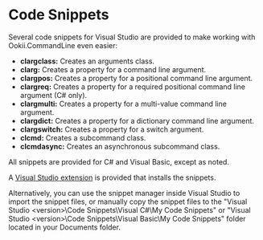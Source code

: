 # Code Snippets

Several code snippets for Visual Studio are provided to make working with Ookii.CommandLine even
easier:

- **clargclass:** Creates an arguments class.
- **clarg:** Creates a property for a command line argument.
- **clargpos:** Creates a property for a positional command line argument.
- **clargreq:** Creates a property for a required positional command line argument (C# only).
- **clargmulti:** Creates a property for a multi-value command line argument.
- **clargdict:** Creates a property for a dictionary command line argument.
- **clargswitch:** Creates a property for a switch argument.
- **clcmd:** Creates a subcommand class.
- **clcmdasync:** Creates an asynchronous subcommand class.

All snippets are provided for C# and Visual Basic, except as noted.

A [Visual Studio extension](https://www.ookii.org/Link/CommandLineSnippets) is provided that
installs the snippets.

Alternatively, you can use the snippet manager inside Visual Studio to import the snippet files, or
manually copy the snippet files to the "Visual Studio \<version>\Code Snippets\Visual C#\My Code
Snippets" or "Visual Studio \<version>\Code Snippets\Visual Basic\My Code Snippets" folder located
in your Documents folder.
